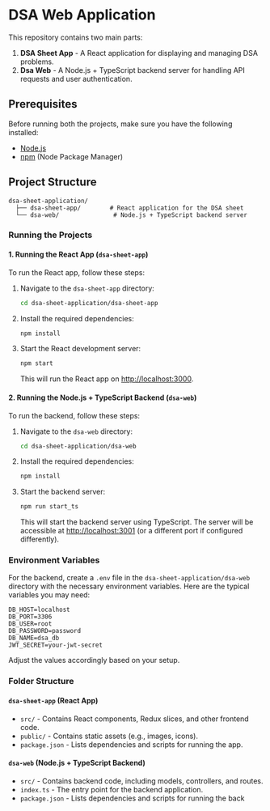 # DSA Web Application

This repository contains two main parts:

1. **DSA Sheet App** - A React application for displaying and managing DSA problems.
2. **Dsa Web** - A Node.js + TypeScript backend server for handling API requests and user authentication.

## Prerequisites

Before running both the projects, make sure you have the following installed:

- [Node.js](https://nodejs.org/)
- [npm](https://www.npmjs.com/get-npm) (Node Package Manager)

## Project Structure

```
dsa-sheet-application/
  ├── dsa-sheet-app/        # React application for the DSA sheet
  └── dsa-web/               # Node.js + TypeScript backend server
```

### Running the Projects

#### 1. Running the React App (`dsa-sheet-app`)

To run the React app, follow these steps:

1. Navigate to the `dsa-sheet-app` directory:
   ```bash
   cd dsa-sheet-application/dsa-sheet-app
   ```

2. Install the required dependencies:
   ```bash
   npm install
   ```

3. Start the React development server:
   ```bash
   npm start
   ```

   This will run the React app on [http://localhost:3000](http://localhost:3000).

#### 2. Running the Node.js + TypeScript Backend (`dsa-web`)

To run the backend, follow these steps:

1. Navigate to the `dsa-web` directory:
   ```bash
   cd dsa-sheet-application/dsa-web
   ```

2. Install the required dependencies:
   ```bash
   npm install
   ```

3. Start the backend server:
   ```bash
   npm run start_ts
   ```

   This will start the backend server using TypeScript. The server will be accessible at [http://localhost:3001](http://localhost:3001) (or a different port if configured differently).

### Environment Variables

For the backend, create a `.env` file in the `dsa-sheet-application/dsa-web` directory with the necessary environment variables. Here are the typical variables you may need:

```
DB_HOST=localhost
DB_PORT=3306
DB_USER=root
DB_PASSWORD=password
DB_NAME=dsa_db
JWT_SECRET=your-jwt-secret
```

Adjust the values accordingly based on your setup.

### Folder Structure

#### `dsa-sheet-app` (React App)

- `src/` - Contains React components, Redux slices, and other frontend code.
- `public/` - Contains static assets (e.g., images, icons).
- `package.json` - Lists dependencies and scripts for running the app.

#### `dsa-web` (Node.js + TypeScript Backend)

- `src/` - Contains backend code, including models, controllers, and routes.
- `index.ts` - The entry point for the backend application.
- `package.json` - Lists dependencies and scripts for running the back
